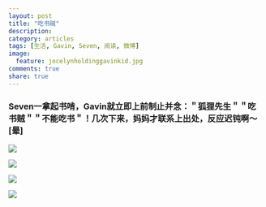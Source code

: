 ```yaml
---
layout: post
title: "吃书贼"
description: 
category: articles
tags: [生活, Gavin, Seven, 阅读, 微博]
image:
  feature: jocelynholdinggavinkid.jpg
comments: true
share: true
---
```



### Seven一拿起书啃，Gavin就立即上前制止并念：＂狐狸先生＂＂吃书贼＂＂不能吃书＂！几次下来，妈妈才联系上出处，反应迟钝啊〜[晕] ###

![](http://i.imgur.com/hUugWji.jpg)

![](http://i.imgur.com/0g4lYAT.jpg)

![](http://i.imgur.com/O8biOVj.jpg)

![](http://i.imgur.com/7plhN6D.jpg)